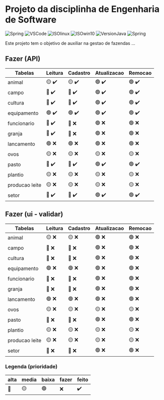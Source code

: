 # Projeto da disciplinha de Engenharia de Software

![Spring](https://img.shields.io/badge/IDE-SpringTool-success)
![VSCode](https://img.shields.io/badge/IDE-VSCode-blue)
![ISOlinux](https://img.shields.io/badge/ISO-Ubuntu-blueviolet)
![ISOwin10](https://img.shields.io/badge/ISO-Win10-blue)
![VersionJava](https://img.shields.io/badge/Java-v17-red)
![Spring](https://img.shields.io/github/repo-size/danieldiv/gerencia-fazenda)

<p>
  Este projeto tem o objetivo de auxiliar na gestao de fazendas ...
</p>

## Fazer (API)

| Tabelas        | Leitura                            | Cadastro                           | Atualizacao                       | Remocao                           |
| -------------- | ---------------------------------- | ---------------------------------- | --------------------------------- | --------------------------------- |
| animal         | :yellow_circle: :heavy_check_mark: | :yellow_circle: :heavy_check_mark: | :green_circle: :heavy_check_mark: | :green_circle: :heavy_check_mark: |
| campo          | :red_circle: :heavy_check_mark:    | :red_circle: :heavy_check_mark:    | :green_circle: :heavy_check_mark: | :green_circle: :heavy_check_mark: |
| cultura        | :red_circle: :heavy_check_mark:    | :red_circle: :heavy_check_mark:    | :green_circle: :heavy_check_mark: | :green_circle: :heavy_check_mark: |
| equipamento    | :green_circle: :heavy_check_mark:  | :green_circle: :heavy_check_mark:  | :green_circle: :heavy_check_mark: | :green_circle: :heavy_check_mark: |
| funcionario    | :red_circle: :heavy_check_mark:    | :red_circle: :x:                   | :green_circle: :x:                | :green_circle: :x:                |
| granja         | :red_circle: :heavy_check_mark:    | :red_circle: :x:                   | :green_circle: :x:                | :green_circle: :x:                |
| lancamento     | :green_circle: :x:                 | :green_circle: :x:                 | :green_circle: :x:                | :green_circle: :x:                |
| ovos           | :yellow_circle: :x:                | :yellow_circle: :x:                | :yellow_circle: :x:               | :yellow_circle: :x:               |
| pasto          | :red_circle: :heavy_check_mark:    | :red_circle: :heavy_check_mark:    | :green_circle: :heavy_check_mark: | :green_circle: :heavy_check_mark: |
| plantio        | :yellow_circle: :x:                | :yellow_circle: :x:                | :yellow_circle: :x:               | :yellow_circle: :x:               |
| producao leite | :yellow_circle: :x:                | :yellow_circle: :x:                | :yellow_circle: :x:               | :yellow_circle: :x:               |
| setor          | :red_circle: :heavy_check_mark:    | :red_circle: :heavy_check_mark:    | :green_circle: :heavy_check_mark: | :green_circle: :heavy_check_mark: |

## Fazer (ui - validar)

| Tabelas        | Leitura             | Cadastro            | Atualizacao         | Remocao             |
| -------------- | ------------------- | ------------------- | ------------------- | ------------------- |
| animal         | :yellow_circle: :x: | :yellow_circle: :x: | :green_circle: :x:  | :green_circle: :x:  |
| campo          | :red_circle: :x:    | :red_circle: :x:    | :green_circle: :x:  | :green_circle: :x:  |
| cultura        | :red_circle: :x:    | :red_circle: :x:    | :green_circle: :x:  | :green_circle: :x:  |
| equipamento    | :green_circle: :x:  | :green_circle: :x:  | :green_circle: :x:  | :green_circle: :x:  |
| funcionario    | :red_circle: :x:    | :red_circle: :x:    | :green_circle: :x:  | :green_circle: :x:  |
| granja         | :red_circle: :x:    | :red_circle: :x:    | :green_circle: :x:  | :green_circle: :x:  |
| lancamento     | :green_circle: :x:  | :green_circle: :x:  | :green_circle: :x:  | :green_circle: :x:  |
| ovos           | :yellow_circle: :x: | :yellow_circle: :x: | :yellow_circle: :x: | :yellow_circle: :x: |
| pasto          | :red_circle: :x:    | :red_circle: :x:    | :green_circle: :x:  | :green_circle: :x:  |
| plantio        | :yellow_circle: :x: | :yellow_circle: :x: | :yellow_circle: :x: | :yellow_circle: :x: |
| producao leite | :yellow_circle: :x: | :yellow_circle: :x: | :yellow_circle: :x: | :yellow_circle: :x: |
| setor          | :red_circle: :x:    | :red_circle: :x:    | :green_circle: :x:  | :green_circle: :x:  |

### Legenda (prioridade)

| alta         | media           | baixa          | fazer | feito              |
| ------------ | --------------- | -------------- | ----- | ------------------ |
| :red_circle: | :yellow_circle: | :green_circle: | :x:   | :heavy_check_mark: |
